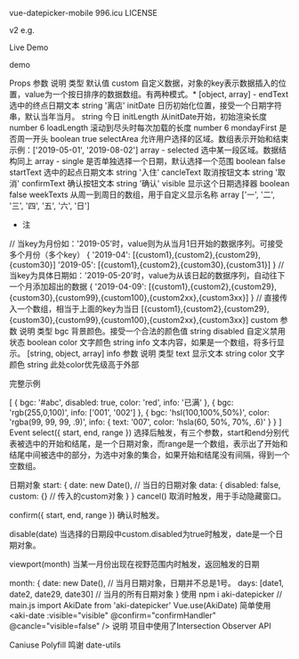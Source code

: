 vue-datepicker-mobile
996.icu LICENSE

v2
e.g.

Live Demo

demo

Props
参数	说明	类型	默认值
custom	自定义数据，对象的key表示数据插入的位置，value为一个按日排序的数据数组。有两种模式。*	[object, array]	-
endText	选中的终点日期文本	string	'离店'
initDate	日历初始化位置，接受一个日期字符串，默认当年当月。	string	今日
initLength	从initDate开始，初始渲染长度	number	6
loadLength	滚动到尽头时每次加载的长度	number	6
mondayFirst	是否周一开头	boolean	true
selectArea	允许用户选择的区域。数组表示开始和结束示例：['2019-05-01', '2019-08-02']	array	-
selected	选中某一段区域。数据结构同上	array	-
single	是否单独选择一个日期，默认选择一个范围	boolean	false
startText	选中的起点日期文本	string	'入住'
cancleText	取消按钮文本	string	'取消'
confirmText	确认按钮文本	string	'确认'
visible	显示这个日期选择器	boolean	false
weekTexts	从周一到周日的数组，用于自定义显示名称	array	['一', '二', '三', '四', '五', '六', '日']
* 注

// 当key为月份如：'2019-05'时，value则为从当月1日开始的数据序列。可接受多个月份（多个key）
{
  '2019-04': [{custom1},{custom2},{custom29},{custom30}]
  '2019-05': [{custom1},{custom2},{custom30},{custom31}]
}
// 当key为具体日期如：'2019-05-20'时，value为从该日起的数据序列，自动往下一个月添加超出的数据
{
  '2019-04-09': [{custom1},{custom2},{custom29},{custom30},{custom99},{custom100},{custom2xx},{custom3xx}]
}
// 直接传入一个数组，相当于上面的key为当日
[{custom1},{custom2},{custom29},{custom30},{custom99},{custom100},{custom2xx},{custom3xx}]
custom
参数	说明	类型
bgc	背景颜色。接受一个合法的颜色值	string
disabled	自定义禁用状态	boolean
color	文字颜色	string
info	文本内容，如果是一个数组，将多行显示。	[string, object, array]
info
参数	说明	类型
text	显示文本	string
color	文字颜色	string
此处color优先级高于外部

完整示例

[
  {
    bgc: '#abc',
    disabled: true,
    color: 'red',
    info: '已满'
  },
  {
    bgc: 'rgb(255,0,100)',
    info: ['001', '002']
  },
  {
    bgc: 'hsl(100,100%,50%)',
    color: 'rgba(99, 99, 99, .9)',
    info: { text: '007', color: 'hsla(60, 50%, 70%, .6)' }
  }
]
Event
select({ start, end, range })
选择后触发，有三个参数，start和end分别代表被选中的开始和结尾，是一个日期对象，而range是一个数组，表示出了开始和结尾中间被选中的部分，为选中对象的集合，如果开始和结尾没有间隔，得到一个空数组。

日期对象
start: {
  date: new Date(), // 当日的日期对象
  data: {
    disabled: false,
    custom: {} // 传入的custom对象
  }
}
cancel()
取消时触发，用于手动隐藏窗口。

confirm({ start, end, range })
确认时触发。

disable(date)
当选择的日期段中custom.disabled为true时触发，date是一个日期对象。

viewport(month)
当某一月份出现在视野范围内时触发，返回触发的日期

month: {
  date: new Date(), // 当月日期对象，日期并不总是1号。
  days: [date1, date2, date29, date30] // 当月的所有日期对象
}
使用
npm i aki-datepicker
// main.js
import AkiDate from 'aki-datepicker'
Vue.use(AkiDate)
简单使用
<aki-date :visible="visible" @confirm="confirmHandler" @cancle="visible=false" />
说明
项目中使用了Intersection Observer API

Caniuse
Polyfill
鸣谢
date-utils
